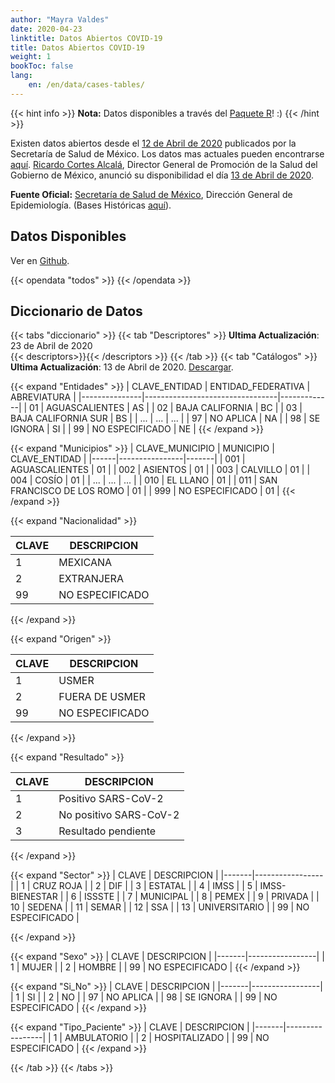```yaml
---
author: "Mayra Valdes"
date: 2020-04-23
linktitle: Datos Abiertos COVID-19
title: Datos Abiertos COVID-19
weight: 1
bookToc: false
lang:
    en: /en/data/cases-tables/
---
```


{{< hint info >}}
**Nota:** Datos disponibles a través del [Paquete R](https://github.com/mayrop/datosmx)! :)
{{< /hint >}}

Existen datos abiertos desde el [12 de Abril de 2020](https://www.gob.mx/salud/documentos/datos-abiertos-bases-historicas-direccion-general-de-epidemiologia) publicados por la Secretaría de Salud de México. Los datos mas actuales pueden encontrarse [aquí](https://www.gob.mx/salud/documentos/datos-abiertos-152127). [Ricardo Cortes Alcalá](https://twitter.com/RicardoDGPS), Director General de Promoción de la Salud del Gobierno de México, anunció su disponibilidad el día [13 de Abril de 2020](https://twitter.com/RicardoDGPS/status/1249864573936644096).

**Fuente Oficial:** [Secretaría de Salud de México](https://www.gob.mx/salud/documentos/datos-abiertos-152127), Dirección General de Epidemiología. (Bases Históricas [aquí](https://www.gob.mx/salud/documentos/datos-abiertos-bases-historicas-direccion-general-de-epidemiologia)).

## Datos Disponibles
Ver en [Github](https://github.com/mayrop/datos-covid19in-mx/tree/master/www/abiertos/todos).

{{< opendata "todos" >}}
{{< /opendata >}}

## Diccionario de Datos

{{< tabs "diccionario" >}}
{{< tab "Descriptores" >}}
**Ultima Actualización**: 23 de Abril de 2020    
    {{< descriptors>}}{{< /descriptors >}}
{{< /tab >}}
{{< tab "Catálogos" >}} 
**Ultima Actualización**: 13 de Abril de 2020. [Descargar](https://github.com/mayrop/datos-covid19in-mx/tree/master/www/abiertos/catalogos).

{{< expand "Entidades" >}}
| CLAVE_ENTIDAD | ENTIDAD_FEDERATIVA              | ABREVIATURA |
|---------------|---------------------------------|-------------|
| 01            | AGUASCALIENTES                  | AS          |
| 02            | BAJA CALIFORNIA                 | BC          |
| 03            | BAJA CALIFORNIA SUR             | BS          |
| ...           | ...                             | ...         |
| 97            | NO APLICA                       | NA          |
| 98            | SE IGNORA                       | SI          |
| 99            | NO ESPECIFICADO                 | NE          |
{{< /expand >}}

{{< expand "Municipios" >}}
| CLAVE_MUNICIPIO | MUNICIPIO   | CLAVE_ENTIDAD |
|------|----------------|-------|
| 001  | AGUASCALIENTES | 01    |
| 002  | ASIENTOS       | 01    |
| 003  | CALVILLO       | 01    |
| 004  | COSÍO          | 01    |
| ...  | ...            | ...   |
| 010  | EL LLANO       | 01    |
| 011  | SAN FRANCISCO DE LOS ROMO  | 01    |
| 999  | NO ESPECIFICADO            | 01    |
{{< /expand >}}


{{< expand "Nacionalidad" >}}

| CLAVE | DESCRIPCION     |
|-------|-----------------|
| 1     | MEXICANA        |
| 2     | EXTRANJERA      |
| 99    | NO ESPECIFICADO |

{{< /expand >}}

{{< expand "Origen" >}}

| CLAVE | DESCRIPCION     |
|-------|-----------------|
| 1     | USMER           |
| 2     | FUERA DE USMER  |
| 99    | NO ESPECIFICADO |

{{< /expand >}}

{{< expand "Resultado" >}}

| CLAVE | DESCRIPCION            |
|-------|------------------------|
| 1     | Positivo SARS-CoV-2    |
| 2     | No positivo SARS-CoV-2 |
| 3     | Resultado pendiente    |

{{< /expand >}}

{{< expand "Sector" >}}
| CLAVE | DESCRIPCION     |
|-------|-----------------|
| 1     | CRUZ ROJA       |
| 2     | DIF             |
| 3     | ESTATAL         |
| 4     | IMSS            |
| 5     | IMSS-BIENESTAR  |
| 6     | ISSSTE          |
| 7     | MUNICIPAL       |
| 8     | PEMEX           |
| 9     | PRIVADA         |
| 10    | SEDENA          |
| 11    | SEMAR           |
| 12    | SSA             |
| 13    | UNIVERSITARIO   |
| 99    | NO ESPECIFICADO |

{{< /expand >}}

{{< expand "Sexo" >}}
| CLAVE | DESCRIPCION     |
|-------|-----------------|
| 1     | MUJER           |
| 2     | HOMBRE          |
| 99    | NO ESPECIFICADO |
{{< /expand >}}

{{< expand "Si_No" >}}
| CLAVE | DESCRIPCION     |
|-------|-----------------|
| 1     | SI              |
| 2     | NO              |
| 97    | NO APLICA       |
| 98    | SE IGNORA       |
| 99    | NO ESPECIFICADO |
{{< /expand >}}

{{< expand "Tipo_Paciente" >}}
| CLAVE | DESCRIPCION     |
|-------|-----------------|
| 1     | AMBULATORIO     |
| 2     | HOSPITALIZADO   |
| 99    | NO ESPECIFICADO |
{{< /expand >}}


{{< /tab >}}
{{< /tabs >}}

